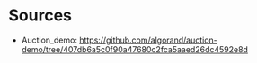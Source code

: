 # Sources

- Auction_demo: https://github.com/algorand/auction-demo/tree/407db6a5c0f90a47680c2fca5aaed26dc4592e8d
 
